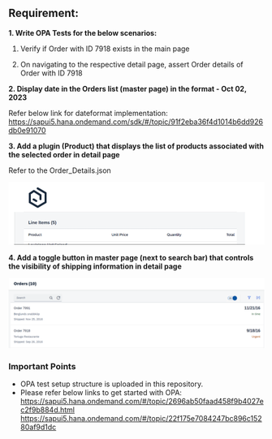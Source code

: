 ## Requirement:

**1. Write OPA Tests for the below scenarios:**

1. Verify if Order with ID 7918 exists in the main page

2. On navigating to the respective detail page, assert Order details of Order with ID 7918

**2. Display date in the Orders list (master page) in the format - Oct 02, 2023** 

Refer below link for dateformat implementation:
https://sapui5.hana.ondemand.com/sdk/#/topic/91f2eba36f4d1014b6dd926db0e91070

**3. Add a plugin (Product) that displays the list of products associated with the selected order in detail page**

Refer to the Order_Details.json

![img_2.png](ui5exercise/images/img_2.png)

**4.  Add a toggle button in master page (next to search bar) that controls the visibility of shipping information in detail page**

![img.png](ui5exercise/images/img.png)

### Important Points

* OPA test setup structure is uploaded in this repository.
* Please refer below links to get started with OPA:
https://sapui5.hana.ondemand.com/#/topic/2696ab50faad458f9b4027ec2f9b884d.html
https://sapui5.hana.ondemand.com/#/topic/22f175e7084247bc896c15280af9d1dc